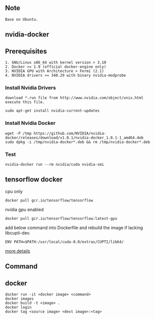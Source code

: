 Note
------------------------
    Base on Ubuntu.


nvidia-docker
-------------------------
## Prerequisites
    1. GNU/Linux x86_64 with kernel version > 3.10
    2. Docker >= 1.9 (official docker-engine only)
    3. NVIDIA GPU with Architecture > Fermi (2.1)
    4. NVIDIA drivers >= 340.29 with binary nvidia-modprobe

### Install Nvidia Drivers
    download *.run file from http://www.nvidia.com/object/unix.html
    execute this file.

    sudo apt-get install nvidia-current-updates

### Install Nvidia Docker
    wget -P /tmp https://github.com/NVIDIA/nvidia-docker/releases/download/v1.0.1/nvidia-docker_1.0.1-1_amd64.deb
    sudo dpkg -i /tmp/nvidia-docker*.deb && rm /tmp/nvidia-docker*.deb

### Test
    nvidia-docker run --rm nvidia/cuda nvidia-smi

tensorflow docker
----------------------------
cpu only

    docker pull gcr.io/tensorflow/tensorflow

nvidia gpu enabled

    docker pull gcr.io/tensorflow/tensorflow:latest-gpu

add below command into Dockerfile and rebuild the image if lacking libcupti-dev.

    ENV PATH=$PATH:/usr/local/cuda-8.0/extras/CUPTI/lib64/

[more details](https://github.com/tensorflow/tensorflow/blob/master/tensorflow/tools/docker/README.md)

Command
-----------------------------

## docker
    docker run -it <docker image> <command>
    docker images
    docker build -t <image> .
    docker login
    docker tag <source image> <dest image>:<tag>
